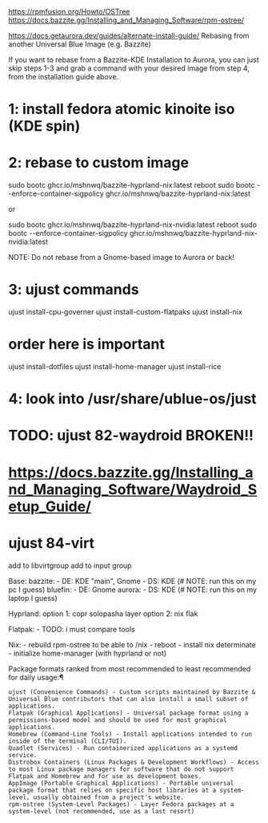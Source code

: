 
https://rpmfusion.org/Howto/OSTree
https://docs.bazzite.gg/Installing_and_Managing_Software/rpm-ostree/

https://docs.getaurora.dev/guides/alternate-install-guide/
Rebasing from another Universal Blue Image (e.g. Bazzite)

If you want to rebase from a Bazzite-KDE Installation to Aurora, you can just skip steps 1-3 and grab a command with your desired image from step 4, from the installation guide above.

# 1: install fedora atomic kinoite iso (KDE spin)

# 2: rebase to custom image
sudo bootc ghcr.io/mshnwq/bazzite-hyprland-nix:latest
reboot
sudo bootc --enforce-container-sigpolicy ghcr.io/mshnwq/bazzite-hyprland-nix:latest

or

sudo bootc ghcr.io/mshnwq/bazzite-hyprland-nix-nvidia:latest
reboot
sudo bootc --enforce-container-sigpolicy ghcr.io/mshnwq/bazzite-hyprland-nix-nvidia:latest

NOTE: Do not rebase from a Gnome-based image to Aurora or back!

# 3: ujust commands
ujust install-cpu-governer
ujust install-custom-flatpaks
ujust install-nix

# order here is important
ujust install-dotfiles
ujust install-home-manager
ujust install-rice

# 4: look into /usr/share/ublue-os/just
# TODO: ujust 82-waydroid BROKEN!!
# https://docs.bazzite.gg/Installing_and_Managing_Software/Waydroid_Setup_Guide/

# ujust 84-virt
add to libvirtgroup
add to input group

Base: 
    bazzite:
        - DE: KDE "main", Gnome
        - DS: KDE  (# NOTE: run this on my pc I guess)
    bluefin: 
        - DE: Gnome
    aurora:
        - DS: KDE  (# NOTE: run this on my laptop I guess)

Hyprland:
    option 1: copr solopasha layer 
    option 2: nix flak

Flatpak: 
    - TODO: i must compare tools

Nix: 
    - rebuild rpm-ostree to be able to /nix
    - reboot
    - install nix determinate
    - initialize home-manager (with hyprland or not)






<!-- https://docs.bazzite.gg/Installing_and_Managing_Software/ -->
Package formats ranked from most recommended to least recommended for daily usage:¶

    ujust (Convenience Commands) - Custom scripts maintained by Bazzite & Universal Blue contributors that can also install a small subset of applications.
    Flatpak (Graphical Applications) - Universal package format using a permissions-based model and should be used for most graphical applications.
    Homebrew (Command-Line Tools) - Install applications intended to run inside of the terminal (CLI/TUI).
    Quadlet (Services) - Run containerized applications as a systemd service.
    Distrobox Containers (Linux Packages & Development Workflows) - Access to most Linux package managers for software that do not support Flatpak and Homebrew and for use as development boxes.
    AppImage (Portable Graphical Applications) - Portable universal package format that relies on specific host libraries at a system-level, usually obtained from a project's website.
    rpm-ostree (System-Level Packages) - Layer Fedora packages at a system-level (not recommended, use as a last resort)
